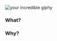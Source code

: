 ![your incredible giphy](url)

### What?
<!-- Describe what you are supposed to accomplish here -->

### Why?
<!-- Tell the world why is this so important -->